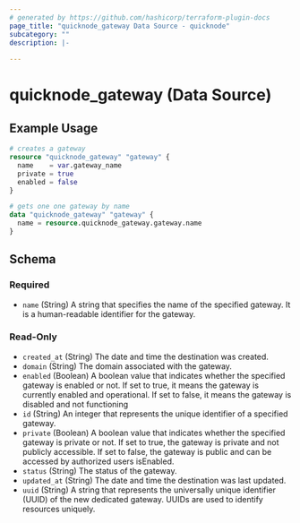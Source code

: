 ```yaml
---
# generated by https://github.com/hashicorp/terraform-plugin-docs
page_title: "quicknode_gateway Data Source - quicknode"
subcategory: ""
description: |-
  
---
```


# quicknode_gateway (Data Source)



## Example Usage

```terraform
# creates a gateway
resource "quicknode_gateway" "gateway" {
  name    = var.gateway_name
  private = true
  enabled = false
}

# gets one one gateway by name
data "quicknode_gateway" "gateway" {
  name = resource.quicknode_gateway.gateway.name
}
```

<!-- schema generated by tfplugindocs -->
## Schema

### Required

- `name` (String) A string that specifies the name of the specified gateway. It is a human-readable identifier for the gateway.

### Read-Only

- `created_at` (String) The date and time the destination was created.
- `domain` (String) The domain associated with the gateway.
- `enabled` (Boolean) A boolean value that indicates whether the specified gateway is enabled or not.
				If set to true, it means the gateway is currently enabled and operational.
				If set to false, it means the gateway is disabled and not functioning
- `id` (String) An integer that represents the unique identifier of a specified gateway.
- `private` (Boolean) A boolean value that indicates whether the specified gateway is private or not.
				If set to true, the gateway is private and not publicly accessible.
				If set to false, the gateway is public and can be accessed by authorized users isEnabled.
- `status` (String) The status of the gateway.
- `updated_at` (String) The date and time the destination was last updated.
- `uuid` (String) A string that represents the universally unique identifier (UUID) of the new dedicated gateway.
				UUIDs are used to identify resources uniquely.

